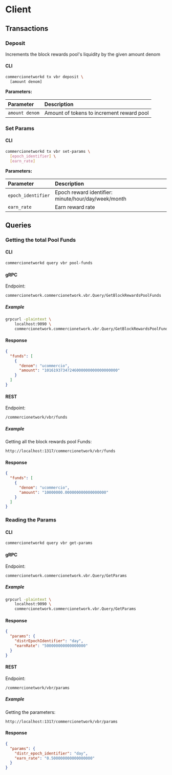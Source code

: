<!--
order: 5
-->

# Client

## Transactions

### Deposit
Increments the block rewards pool's liquidity by the given amount denom
#### CLI


```bash
commercionetworkd tx vbr deposit \
  [amount denom]
```

**Parameters:**

| Parameter | Description |
| :------- | :---------- | 
| `amount denom`               | Amount of tokens to increment reward pool  |


### Set Params

#### CLI

```bash
commercionetworkd tx vbr set-params \
  [epoch_identifier] \
  [earn_rate]
```

**Parameters:**

| Parameter | Description |
| :------- | :---------- | 
| `epoch_identifier`         | Epoch reward identifier: minute/hour/day/week/month  |
| `earn_rate`         | Earn reward rate  |



## Queries

### Getting the total Pool Funds

#### CLI

```bash
commercionetworkd query vbr pool-funds
```

#### gRPC
Endpoint:

```
commercionetwork.commercionetwork.vbr.Query/GetBlockRewardsPoolFunds
```

##### Example

```bash
grpcurl -plaintext \
    localhost:9090 \
    commercionetwork.commercionetwork.vbr.Query/GetBlockRewardsPoolFunds
```

#### Response
```json
{
  "funds": [
    {
      "denom": "ucommercio",
      "amount": "10161937347246000000000000000000"
    }
  ]
}
```

#### REST

Endpoint:
   
```
/commercionetwork/vbr/funds
```

##### Example

Getting all the block rewards pool Funds:

```
http://localhost:1317/commercionetwork/vbr/funds
```

#### Response
```json
{
  "funds": [
    {
      "denom": "ucommercio",
      "amount": "10000000.000000000000000000"
    }
  ]
}
```

### Reading the Params

#### CLI

```bash
commercionetworkd query vbr get-params
```

#### gRPC
Endpoint:

```
commercionetwork.commercionetwork.vbr.Query/GetParams
```

##### Example

```bash
grpcurl -plaintext \
    localhost:9090 \
    commercionetwork.commercionetwork.vbr.Query/GetParams
```

#### Response
```json
{
  "params": {
    "distrEpochIdentifier": "day",
    "earnRate": "500000000000000000"
  }
}
```

#### REST

Endpoint:
   
```
/commercionetwork/vbr/params
```

##### Example

Getting the parameters:

```
http://localhost:1317/commercionetwork/vbr/params
```

#### Response
```json
{
  "params": {
    "distr_epoch_identifier": "day",
    "earn_rate": "0.500000000000000000"
  }
}
```